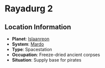 # Rayadurg 2

## Location Information
- **Planet**: [Islaanreon](../planet--islaanreon.md)
- **System**: [Mardo](../../../system--mardo.md)
- **Type**: Spacestation
- **Occupation**: Freeze-dried ancient corpses
- **Situation**: Supply base for pirates